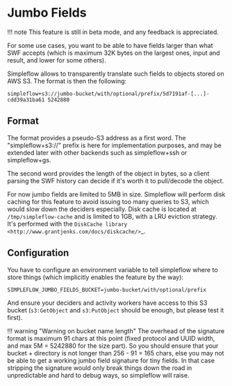 Jumbo Fields
============

!!! note
    This feature is still in beta mode, and any feedback is appreciated.

For some use cases, you want to be able to have fields larger than what SWF accepts
(which is maximum 32K bytes on the largest ones, input and result, and lower for
some others).

Simpleflow allows to transparently translate such fields to objects stored on AWS
S3. The format is then the following:

    simpleflow+s3://jumbo-bucket/with/optional/prefix/5d7191af-[...]-cdd39a31ba61 5242880


Format
------

The format provides a pseudo-S3 address as a first word. The "simpleflow+s3://"
prefix is here for implementation purposes, and may be extended later with other
backends such as simpleflow+ssh or simpleflow+gs.

The second word provides the length of the object in bytes, so a client parsing
the SWF history can decide if it's worth it to pull/decode the object.

For now jumbo fields are limited to 5MB in size. Simpleflow will perform disk caching
for this feature to avoid issuing too many queries to S3, which would slow down
the deciders especially. Disk cache is located at `/tmp/simpleflow-cache` and is
limited to 1GB, with a LRU eviction strategy. It's performed with the `DiskCache
library <http://www.grantjenks.com/docs/diskcache/>`_.


Configuration
-------------

You have to configure an environment variable to tell simpleflow where to store
things (which implicitly enables the feature by the way):

    SIMPLEFLOW_JUMBO_FIELDS_BUCKET=jumbo-bucket/with/optional/prefix

And ensure your deciders and activity workers have access to this S3 bucket (`s3:GetObject` and
`s3:PutObject` should be enough, but please test it first).

!!! warning "Warning on bucket name length"
    The overhead of the signature format is maximum 91 chars at this point (fixed protocol
    and UUID width, and max 5M = 5242880 for the size part). So you should ensure
    that your bucket + directory is not longer than 256 - 91 = 165 chars, else
    you may not be able to get a working jumbo field signature for tiny fields.
    In that case stripping the signature would only break things down the road
    in unpredictable and hard to debug ways, so simpleflow will raise.

